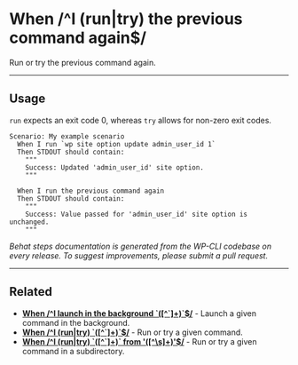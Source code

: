 # When /^I (run|try) the previous command again$/

Run or try the previous command again.


***

## Usage

`run` expects an exit code 0, whereas `try` allows for non-zero exit codes.

```
Scenario: My example scenario
  When I run `wp site option update admin_user_id 1`
  Then STDOUT should contain:
    """
    Success: Updated 'admin_user_id' site option.
    """

  When I run the previous command again
  Then STDOUT should contain:
    """
    Success: Value passed for 'admin_user_id' site option is unchanged.
    """
```


*Behat steps documentation is generated from the WP-CLI codebase on every release. To suggest improvements, please submit a pull request.*


***

## Related

<ul>



<li><strong><a href="https://make.wordpress.org/cli/handbook/behat-steps/when-i-launch-in-the-background/">When /^I launch in the background `([^`]+)`$/</a></strong> - Launch a given command in the background.</li>


<li><strong><a href="https://make.wordpress.org/cli/handbook/behat-steps/when-i-run-try/">When /^I (run|try) `([^`]+)`$/</a></strong> - Run or try a given command.</li>


<li><strong><a href="https://make.wordpress.org/cli/handbook/behat-steps/when-i-run-try-from/">When /^I (run|try) `([^`]+)` from '([^\s]+)'$/</a></strong> - Run or try a given command in a subdirectory.</li>



</ul>


